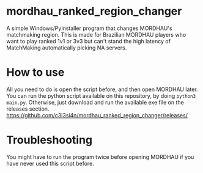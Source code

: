 # mordhau_ranked_region_changer
A simple Windows/PyInstaller program that changes MORDHAU's matchmaking region. This is made for Brazilian MORDHAU players who want to play ranked 1v1 or 3v3 but can't stand the high latency of MatchMaking automatically picking NA servers.


# How to use
All you need to do is open the script before, and then open MORDHAU later.
You can run the python script available on this repository, by doing `python3 main.py`. Otherwise, just download and run the available exe file on the releases section. https://github.com/c3l3si4n/mordhau_ranked_region_changer/releases/


# Troubleshooting
You might have to run the program twice before opening MORDHAU if you have never used this script before.
